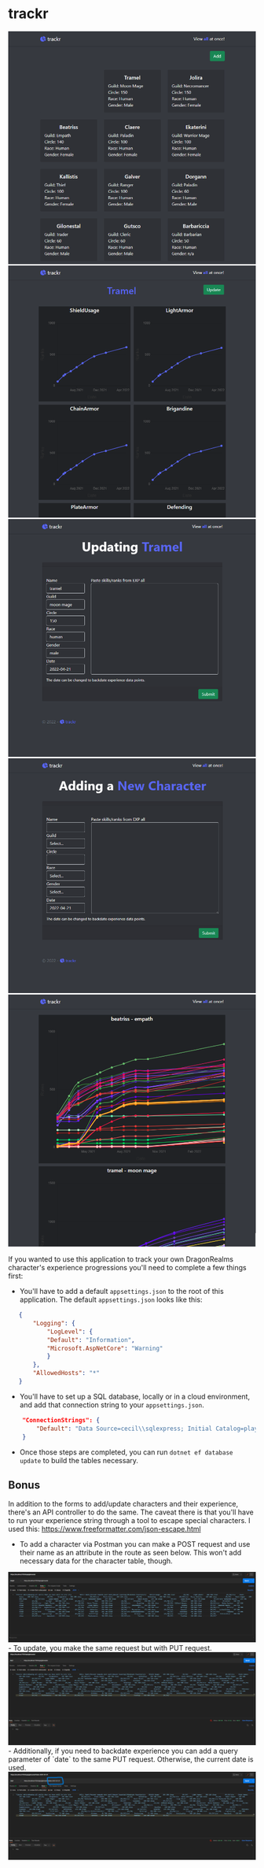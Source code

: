 # trackr

<img src="screenshots/Screenshot 2022-04-20 120620.png" alt="Main Page" title="Main Page">
<img src="screenshots/Screenshot 2022-04-20 120644.png" alt="Character Graphs" title="Character Graphs">
<img src="screenshots/Screenshot 2022-04-20 130054.png" alt="Character Update" title="Character Update">
<img src="screenshots/Screenshot 2022-04-20 130118.png" alt="Character Add" title="Character Add">
<img src="screenshots/Screenshot 2022-04-20 130119.png" alt="Character All" title="Character All">

If you wanted to use this application to track your own DragonRealms character's experience progressions you'll need to complete a few things first:  

- You'll have to add a default `appsettings.json` to the root of this application. The default `appsettings.json` looks like this:  

 ```json
    {
        "Logging": {
            "LogLevel": {
            "Default": "Information",
            "Microsoft.AspNetCore": "Warning"
            }
        },
        "AllowedHosts": "*"
    }

```
- You'll have to set up a SQL database, locally or in a cloud environment, and add that connection string to your `appsettings.json`.

```json
    "ConnectionStrings": {
        "Default": "Data Source=cecil\\sqlexpress; Initial Catalog=playgroud; Integrated Security=True"
    }
```

- Once those steps are completed, you can run `dotnet ef database update` to build the tables necessary.

## Bonus

In addition to the forms to add/update characters and their experience, there's an API controller to do the same. The caveat there is that you'll have to run your experience string through a tool to escape special characters. I used this: https://www.freeformatter.com/json-escape.html

- To add a character via Postman you can make a POST request and use their name as an attribute in the route as seen below. This won't add necessary data for the character table, though.
<img src="screenshots/Screenshot 2022-04-20 130946.png" alt="Postman Character" title="Postman Character">
- To update, you make the same request but with PUT request.
<img src="screenshots/Screenshot 2022-04-20 125823.png" alt="Postman Character" title="Postman Character">
- Additionally, if you need to backdate experience you can add a query parameter of `date` to the same PUT request. Otherwise, the current date is used.
<img src="screenshots/Screenshot 2022-04-20 125849.png" alt="Postman Character" title="Postman Character">



